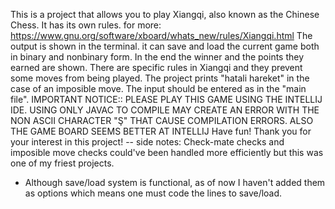 This is a project that allows you to play Xiangqi, also known as the Chinese Chess.
It has its own rules. for more: https://www.gnu.org/software/xboard/whats_new/rules/Xiangqi.html
The output is shown in the terminal.
it can save and load the current game both in binary and nonbinary form.
In the end the winner and the points they earned are shown.
There are specific rules in Xiangqi and they prevent some moves from being played.
The project prints "hatali hareket" in the case of an imposible move.
The input should be entered as in the "main file".
IMPORTANT NOTICE:: PLEASE PLAY THIS GAME USING THE INTELLIJ IDE.
USING ONLY JAVAC TO COMPILE MAY CREATE AN ERROR WITH THE NON ASCII CHARACTER "Ş" THAT CAUSE COMPILATION ERRORS. ALSO THE GAME BOARD SEEMS BETTER AT INTELLIJ 
Have fun! Thank you for your interest in this project!
-- side notes: Check-mate checks and imposible move checks could've been handled more efficiently but this was one of my friest projects.
- Although save/load system is functional, as of now I haven't added them as options which means one must code the lines to save/load.
